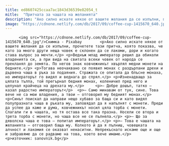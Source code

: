 ```yaml
---
title: ed8607425ccaa7ac1843d36539e82054_t
mitle:  "Притчата за чашата на желанията"
description: "Ако силно искате някое от вашите желания да се изпълни, прочетете тази притча, която показва, че като за много други неща човек е склонен да се лакоми, дори и когато става въпрос за мечти. Веднъж млад император решил да обиколи владенията си, а при вида на свитата всеки човек от народа се прекланял до земята. По негов …"
image: "https://cdnone.netlify.com/db/2017/09/coffee-cup-1415670_640.jpg"
---
```


          <img src="https://cdnone.netlify.com/db/2017/09/coffee-cup-1415670_640.jpg"/>Снимка - Pixabay        <p>Ако силно искате някое от вашите желания да се изпълни, прочетете тази притча, която показва, че като за много други неща човек е склонен да се лакоми, дори и когато става въпрос за мечти.</p> <p>Веднъж млад император решил да обиколи владенията си, а при вида на свитата всеки човек от народа се прекланял до земята. По негов знак ковчежникът хвърлял медни монети на бедните.</p> <p>Тогава неочаквано се появил монах с раздърпани дрехи и дървена чаша в ръка за подаяния. Стражата се опитала да блъсне монаха, но императорът го видял и веднага до спрял.</p> <p>Изненадващо за цялата тълпа, той прегърнал бедния монах, коленичил пред него и целунал крайчеца на дрехата му.</p>     <p>– Добре дошъл, татко – казал радостно императорът</p>  <p>– Само минавам от тук, сине. Това вече не са мои владения, а твои – отговорил му бедният монах.</p> <p>Синът поискал да направи нещо хубаво за баща си и като видял полупразната чаша в ръката му, заповядал да я напълнят с монети. Преди да успее да каже и дума, ковчежникът носил цяла торба с монети. Слагали ги в чашата, но тя остава все така празна. Носели се втора и трета торба с монети, но чаша все не се пълнела.</p> <p>– Що за дяволска чаша е това – попитал императорът.</p> <p>– Това е чашата на желанията – отговорил баща му. Колкото ѝ да я пълниш, човешката алчност и лакомия се оказват ненаситни. Непрекъснато искаме още и още и забравяме да се радваме на това, което вече имаме.</p> <p>източник: sanovnik.bg</p>        